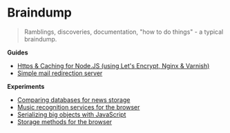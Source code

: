 # Braindump

> Ramblings, discoveries, documentation, "how to do things" - a typical braindump.

**Guides**

- [Https & Caching for Node.JS (using Let's Encrypt, Nginx & Varnish)](./https-and-caching-for-nodejs.md)
- [Simple mail redirection server](./simple-mail-redirection-server.md)

**Experiments**

- [Comparing databases for news storage](./comparing-databases-for-news-storage.md)
- [Music recognition services for the browser](./music-recognition-services-for-the-browser.md)
- [Serializing big objects with JavaScript](./serializing-big-objects-with-javascript.md)
- [Storage methods for the browser](./storage-methods-for-the-browser.md)